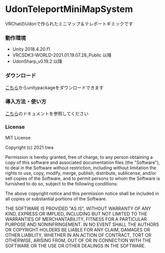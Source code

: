 # UdonTeleportMiniMapSystem

VRChatのUdonで作られたミニマップ＆テレポートギミックです

### 動作環境

* Unity 2018.4.20.f1
* VRCSDK3-WORLD-2021.01.19.07.28_Public 以降
* UdonSharp_v0.19.2 以降

### ダウンロード

[こちら](https://github.com/tiwa0510/UdonTeleportMiniMapSystem/releases/)からunitypackageをダウンロードできます

### 導入方法・使い方

[こちら](https://docs.google.com/document/d/1Nj8ReIrr976d19ZgFS6XcNRos9hG7UTba6smzeY0AFc/edit?usp=sharing)のドキュメントを参照してください

### License

MIT License

Copyright (c) 2021 tiwa

Permission is hereby granted, free of charge, to any person obtaining a copy
of this software and associated documentation files (the "Software"), to deal
in the Software without restriction, including without limitation the rights
to use, copy, modify, merge, publish, distribute, sublicense, and/or sell
copies of the Software, and to permit persons to whom the Software is
furnished to do so, subject to the following conditions:

The above copyright notice and this permission notice shall be included in all
copies or substantial portions of the Software.

THE SOFTWARE IS PROVIDED "AS IS", WITHOUT WARRANTY OF ANY KIND, EXPRESS OR
IMPLIED, INCLUDING BUT NOT LIMITED TO THE WARRANTIES OF MERCHANTABILITY,
FITNESS FOR A PARTICULAR PURPOSE AND NONINFRINGEMENT. IN NO EVENT SHALL THE
AUTHORS OR COPYRIGHT HOLDERS BE LIABLE FOR ANY CLAIM, DAMAGES OR OTHER
LIABILITY, WHETHER IN AN ACTION OF CONTRACT, TORT OR OTHERWISE, ARISING FROM,
OUT OF OR IN CONNECTION WITH THE SOFTWARE OR THE USE OR OTHER DEALINGS IN THE
SOFTWARE.
